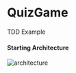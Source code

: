 # QuizGame
 TDD Example


#### Starting Architecture
![architecture](https://github.com/altunog/QuizGame/assets/53496232/87a9d61a-f763-4010-b64c-9e5a68d6a496)

